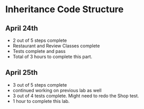 # Inheritance Code Structure

## April 24th
- 2 out of 5 steps complete
- Restaurant and Review Classes complete
- Tests complete and pass
- Total of 3 hours to complete this part.


## April 25th
- 3 out of 5 steps complete
- continued working on previous lab as well
- 3 out of 4 tests complete. Might need to redo the Shop test.
- 1 hour to complete this lab.

